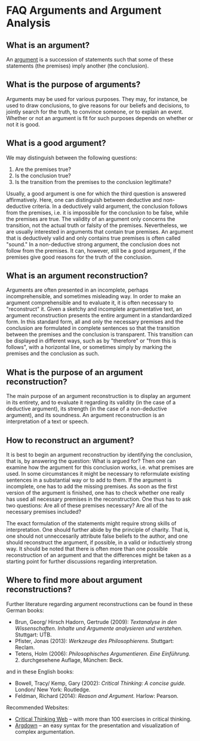 # FAQ Arguments and Argument Analysis

## What is an argument?

An [argument](http://en.wikipedia.org/wiki/Argument) is a succession of statements such that some of these statements (the premises) imply another (the conclusion).

## What is the purpose of arguments?

Arguments may be used for various purposes. They may, for instance, be used to draw conclusions, to give reasons for our beliefs and decisions, to jointly search for the truth, to convince someone, or to explain an event. Whether or not an argument is fit for such purposes depends on whether or not it is good.

## What is a good argument?

We may distinguish between the following questions:

1. Are the premises true?
2. Is the conclusion true?
3. Is the transition from the premises to the conclusion legitimate?

Usually, a good argument is one for which the third question is answered affirmatively. Here, one can distinguish between deductive and non-deductive criteria. In a deductively valid argument, the conclusion follows from the premises, i.e. it is impossible for the conclusion to be false, while the premises are true. The validity of an argument only concerns the transition, not the actual truth or falsity of the premises. Nevertheless, we are usually interested in arguments that contain true premises. An argument that is deductively valid and only contains true premises is often called "sound." In a non-deductive strong argument, the conclusion does not follow from the premises. It can, however, still be a good argument, if the premises give good reasons for the truth of the conclusion.

## What is an argument reconstruction?

Arguments are often presented in an incomplete, perhaps incomprehensible, and sometimes misleading way. In order to make an argument comprehensible and to evaluate it, it is often necessary to "reconstruct" it. Given a sketchy and incomplete argumentative text, an argument reconstruction presents the entire argument in a standardardized form. In this standard form, all and only the necessary premises and the conclusion are formulated in complete sentences so that the transition between the premises and the conclusion is transparent. This transition can be displayed in different ways, such as by "therefore" or "from this is follows", with a horizontal line, or sometimes simply by marking the premises and the conclusion as such.

## What is the purpose of an argument reconstruction?

The main purpose of an argument reconstruction is to display an argument in its entirety, and to evaluate it regarding its validity (in the case of a deductive argument), its strength (in the case of a non-deductive argument), and its soundness. An argument reconstruction is an interpretation of a text or speech.

## How to reconstruct an argument?

It is best to begin an argument reconstruction by identifying the conclusion, that is, by answering the question: What is argued for? Then one can examine how the argument for this conclusion works, i.e. what premises are used. In some circumstances it might be necessary to reformulate existing sentences in a substantial way or to add to them. If the argument is incomplete, one has to add the missing premises. As soon as the first version of the argument is finished, one has to check whether one really has used all necessary premises in the reconstruction. One thus has to ask two questions: Are all of these premises necessary? Are all of the necessary premises included?

The exact formulation of the statements might require strong skills of interpretation. One should further abide by the principle of charity. That is, one should not unneccesarily attribute false beliefs to the author, and one should reconstruct the argument, if possible, in a valid or inductively strong way. It should be noted that there is often more than one possible reconstruction of an argument and that the differences might be taken as a starting point for further discussions regarding interpretation.

## Where to find more about argument reconstructions?

Further literature regarding argument reconstructions can be found in these German books:

- Brun, Georg/ Hirsch Hadorn, Gertrude (2009): _Textanalyse in den Wissenschaften. Inhalte und Argumente analysieren und verstehen._ Stuttgart: UTB.
- Pfister, Jonas (2013): _Werkzeuge des Philosophierens._ Stuttgart: Reclam.
- Tetens, Holm (2006): _Philosophisches Argumentieren. Eine Einführung._ 2. durchgesehene Auflage, München: Beck.

and in these English books:

- Bowell, Tracy/ Kemp, Gary (2002): _Critical Thinking: A concise guide._ London/ New York: Routledge.
- Feldman, Richard (2014): _Reason and Argument._ Harlow: Pearson.

Recommended Websites:

- [Critical Thinking Web](https://philosophy.hku.hk/think/) – with more than 100 exercises in critical thinking.
- [Argdown](http://argdown.org) – an easy syntax for the presentation and visualization of complex argumentation.
